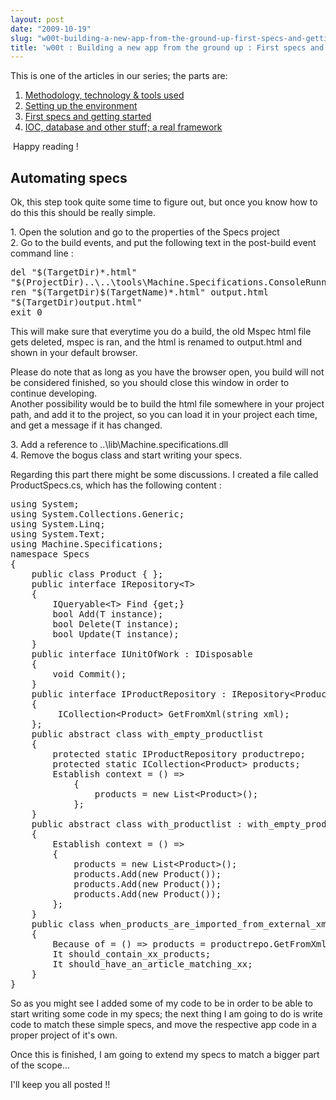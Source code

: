 ```yaml
---
layout: post
date: "2009-10-19"
slug: "w00t-building-a-new-app-from-the-ground-up-first-specs-and-getting-started"
title: 'w00t : Building a new app from the ground up : First specs and getting started'
---
```


This is one of the articles in our series; the parts are:<br />
<ol>
	<li><a href="https://www.corebvba.be/blog/post/w00t-Building-a-new-app-from-the-ground-up-methodology-technology-tools-used.aspx">Methodology, technology &amp; tools used</a></li>
	<li><a href="https://www.corebvba.be/blog/post/w00t-Building-a-new-app-from-the-ground-up-setting-up-the-environment.aspx">Setting up the environment</a></li>
	<li><a href="https://www.corebvba.be/blog/post/w00t-Building-a-new-app-from-the-ground-up-First-specs-and-getting-started.aspx">First specs and getting started</a></li>
	<li><a href="https://www.corebvba.be/blog/post/w00t-Building-a-new-app-from-the-ground-up-IOC-database-and-other-stuff3b-a-real-framework.aspx">IOC, database and other stuff; a real framework</a>&nbsp; <br />
	</li>
</ol>
<p>
&nbsp;Happy reading !<br />
</p>
<h2>
Automating specs&nbsp;
</h2>
<p>
Ok, this step took quite some time to figure out, but once you know how to do this this should be really simple.
</p>
<p>
1. Open the solution and go to the properties of the Specs project<br />
2. Go to the build events, and put the following text in the post-build event command line :
</p>
<pre>
del &quot;$(TargetDir)*.html&quot;
&quot;$(ProjectDir)..\..\tools\Machine.Specifications.ConsoleRunner.exe&quot; &quot;$(TargetPath)&quot; --html $(TargetDir) 
ren &quot;$(TargetDir)$(TargetName)*.html&quot; output.html
&quot;$(TargetDir)output.html&quot;
exit 0 
</pre>
<p>
This will make sure that everytime you do a build, the old Mspec html file&nbsp; gets deleted, mspec is ran, and the html is renamed to output.html and shown in your default browser.
</p>
<p>
Please do note that as long as you have the browser open, you build will not be considered finished, so you should close this window in order to continue developing.<br />
Another possibility would be to build the html file somewhere in your project path, and add it to the project, so you can load it in your project each time, and get a message if it has changed.
</p>
<p>
3. Add a reference to ..\lib\Machine.specifications.dll<br />
4. Remove the bogus class and start writing your specs.
</p>
<p>
Regarding this part there might be some discussions. I created a file called ProductSpecs.cs, which has the following content :
</p>
<pre>
using System;
using System.Collections.Generic;
using System.Linq;
using System.Text;
using Machine.Specifications;
namespace Specs
{
&nbsp;&nbsp;&nbsp; public class Product { };
&nbsp;&nbsp;&nbsp; public interface IRepository&lt;T&gt;
&nbsp;&nbsp;&nbsp; {
&nbsp;&nbsp;&nbsp;&nbsp;&nbsp;&nbsp;&nbsp; IQueryable&lt;T&gt; Find {get;}
&nbsp;&nbsp;&nbsp;&nbsp;&nbsp;&nbsp;&nbsp; bool Add(T instance);
&nbsp;&nbsp;&nbsp;&nbsp;&nbsp;&nbsp;&nbsp; bool Delete(T instance);
&nbsp;&nbsp;&nbsp;&nbsp;&nbsp;&nbsp;&nbsp; bool Update(T instance);
&nbsp;&nbsp;&nbsp; }
&nbsp;&nbsp;&nbsp; public interface IUnitOfWork : IDisposable 
&nbsp;&nbsp;&nbsp; {
&nbsp;&nbsp;&nbsp;&nbsp;&nbsp;&nbsp;&nbsp; void Commit();
&nbsp;&nbsp;&nbsp; }
&nbsp;&nbsp;&nbsp; public interface IProductRepository : IRepository&lt;Product&gt;
&nbsp;&nbsp;&nbsp; {
&nbsp;&nbsp;&nbsp;&nbsp;&nbsp;&nbsp;&nbsp;&nbsp; ICollection&lt;Product&gt; GetFromXml(string xml);
&nbsp;&nbsp;&nbsp; };
&nbsp;&nbsp;&nbsp; public abstract class with_empty_productlist
&nbsp;&nbsp;&nbsp; {
&nbsp;&nbsp;&nbsp;&nbsp;&nbsp;&nbsp;&nbsp; protected static IProductRepository productrepo;
&nbsp;&nbsp;&nbsp;&nbsp;&nbsp;&nbsp;&nbsp; protected static ICollection&lt;Product&gt; products;
&nbsp;&nbsp;&nbsp;&nbsp;&nbsp;&nbsp;&nbsp; Establish context = () =&gt; 
&nbsp;&nbsp;&nbsp;&nbsp;&nbsp;&nbsp;&nbsp;&nbsp;&nbsp;&nbsp;&nbsp; {
&nbsp;&nbsp;&nbsp;&nbsp;&nbsp;&nbsp;&nbsp;&nbsp;&nbsp;&nbsp;&nbsp;&nbsp;&nbsp;&nbsp;&nbsp; products = new List&lt;Product&gt;();
&nbsp;&nbsp;&nbsp;&nbsp;&nbsp;&nbsp;&nbsp;&nbsp;&nbsp;&nbsp;&nbsp; };
&nbsp;&nbsp;&nbsp; }
&nbsp;&nbsp;&nbsp; public abstract class with_productlist : with_empty_productlist
&nbsp;&nbsp;&nbsp; {
&nbsp;&nbsp;&nbsp;&nbsp;&nbsp;&nbsp;&nbsp; Establish context = () =&gt;
&nbsp;&nbsp;&nbsp;&nbsp;&nbsp;&nbsp;&nbsp; {
&nbsp;&nbsp;&nbsp;&nbsp;&nbsp;&nbsp;&nbsp;&nbsp;&nbsp;&nbsp;&nbsp; products = new List&lt;Product&gt;();
&nbsp;&nbsp;&nbsp;&nbsp;&nbsp;&nbsp;&nbsp;&nbsp;&nbsp;&nbsp;&nbsp; products.Add(new Product());
&nbsp;&nbsp;&nbsp;&nbsp;&nbsp;&nbsp;&nbsp;&nbsp;&nbsp;&nbsp;&nbsp; products.Add(new Product());
&nbsp;&nbsp;&nbsp;&nbsp;&nbsp;&nbsp;&nbsp;&nbsp;&nbsp;&nbsp;&nbsp; products.Add(new Product());
&nbsp;&nbsp;&nbsp;&nbsp;&nbsp;&nbsp;&nbsp; };
&nbsp;&nbsp;&nbsp; }
&nbsp;&nbsp;&nbsp; public class when_products_are_imported_from_external_xmlfile : with_productlist
&nbsp;&nbsp;&nbsp; {
&nbsp;&nbsp;&nbsp;&nbsp;&nbsp;&nbsp;&nbsp; Because of = () =&gt; products = productrepo.GetFromXml(Properties.Resources.ExternalProductsXml);
&nbsp;&nbsp;&nbsp;&nbsp;&nbsp;&nbsp;&nbsp; It should_contain_xx_products;
&nbsp;&nbsp;&nbsp;&nbsp;&nbsp;&nbsp;&nbsp; It should_have_an_article_matching_xx;
&nbsp;&nbsp;&nbsp; }
}
</pre>
<p>
So as you might see I added some of my code to be in order to be able to start writing some code in my specs; the next thing I am going to do is write code to match these simple specs, and move the respective app code in a proper project of it&#39;s own. 
</p>
<p>
Once this is finished, I am going to extend my specs to match a bigger part of the scope... 
</p>
<p>
I&#39;ll keep you all posted !!
</p>
